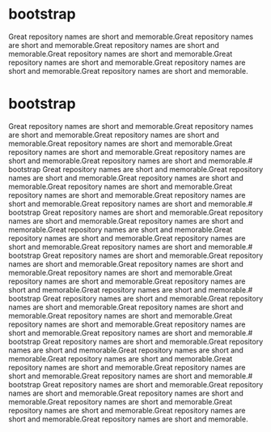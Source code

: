 # bootstrap
Great repository names are short and memorable.Great repository names are short and memorable.Great repository names are short and memorable.Great repository names are short and memorable.Great repository names are short and memorable.Great repository names are short and memorable.Great repository names are short and memorable.
# bootstrap
Great repository names are short and memorable.Great repository names are short and memorable.Great repository names are short and memorable.Great repository names are short and memorable.Great repository names are short and memorable.Great repository names are short and memorable.Great repository names are short and memorable.# bootstrap
Great repository names are short and memorable.Great repository names are short and memorable.Great repository names are short and memorable.Great repository names are short and memorable.Great repository names are short and memorable.Great repository names are short and memorable.Great repository names are short and memorable.# bootstrap
Great repository names are short and memorable.Great repository names are short and memorable.Great repository names are short and memorable.Great repository names are short and memorable.Great repository names are short and memorable.Great repository names are short and memorable.Great repository names are short and memorable.# bootstrap
Great repository names are short and memorable.Great repository names are short and memorable.Great repository names are short and memorable.Great repository names are short and memorable.Great repository names are short and memorable.Great repository names are short and memorable.Great repository names are short and memorable.# bootstrap
Great repository names are short and memorable.Great repository names are short and memorable.Great repository names are short and memorable.Great repository names are short and memorable.Great repository names are short and memorable.Great repository names are short and memorable.Great repository names are short and memorable.# bootstrap
Great repository names are short and memorable.Great repository names are short and memorable.Great repository names are short and memorable.Great repository names are short and memorable.Great repository names are short and memorable.Great repository names are short and memorable.Great repository names are short and memorable.# bootstrap
Great repository names are short and memorable.Great repository names are short and memorable.Great repository names are short and memorable.Great repository names are short and memorable.Great repository names are short and memorable.Great repository names are short and memorable.Great repository names are short and memorable.
